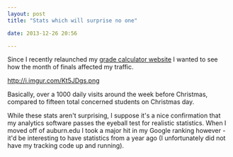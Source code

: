 ```yaml
---
layout: post
title: "Stats which will surprise no one"

date: 2013-12-26 20:56

---
```


Since I recently relaunched my [grade calculator website](http://gradecalc.stevenclontz.com) I wanted to see how the month of finals affected my traffic.

http://i.imgur.com/Kt5JDgs.png

Basically, over a 1000 daily visits around the week before Christmas, compared to fifteen total concerned students on Christmas day.

While these stats aren't surprising, I suppose it's a nice confirmation that my analytics software passes the eyeball test for realistic statistics. When I moved off of auburn.edu I took a major hit in my Google ranking however - it'd be interesting to have statistics from a year ago (I unfortunately did not have my tracking code up and running).